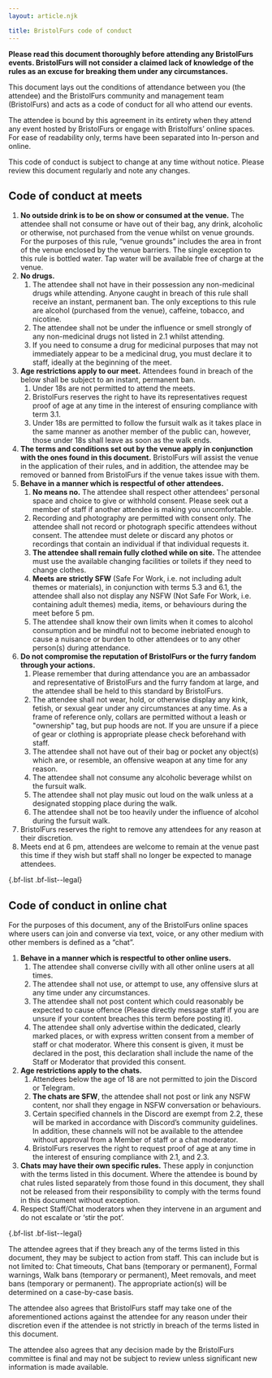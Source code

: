 ```yaml
---
layout: article.njk

title: BristolFurs code of conduct
---
```


**Please read this document thoroughly before attending any BristolFurs events. BristolFurs will not consider a claimed lack of knowledge of the rules as an excuse for breaking them under any circumstances.**

This document lays out the conditions of attendance between you (the attendee) and the BristolFurs community and management team (BristolFurs) and acts as a code of conduct for all who attend our events.

The attendee is bound by this agreement in its entirety when they attend any event hosted by BristolFurs or engage with Bristolfurs’ online spaces. For ease of readability only, terms have been separated into In-person and online.

This code of conduct is subject to change at any time without notice. Please review this document regularly and note any changes.

## Code of conduct at meets

1. **No outside drink is to be on show or consumed at the venue.** The attendee shall not consume or have out of their bag, any drink, alcoholic or otherwise, not purchased from the venue whilst on venue grounds. For the purposes of this rule, “venue grounds” includes the area in front of the venue enclosed by the venue barriers. The single exception to this rule is bottled water. Tap water will be available free of charge at the venue.
2. **No drugs.**
   1. The attendee shall not have in their possession any non-medicinal drugs while attending. Anyone caught in breach of this rule shall receive an instant, permanent ban. The only exceptions to this rule are alcohol (purchased from the venue), caffeine, tobacco, and nicotine.
   2. The attendee shall not be under the influence or smell strongly of any non-medicinal drugs not listed in 2.1 whilst attending.
   3. If you need to consume a drug for medicinal purposes that may not immediately appear to be a medicinal drug, you must declare it to staff, ideally at the beginning of the meet.
3. **Age restrictions apply to our meet.** Attendees found in breach of the below shall be subject to an instant, permanent ban.
   1. Under 18s are not permitted to attend the meets.
   2. BristolFurs reserves the right to have its representatives request proof of age at any time in the interest of ensuring compliance with term 3.1.
   3. Under 18s are permitted to follow the fursuit walk as it takes place in the same manner as another member of the public can, however, those under 18s shall leave as soon as the walk ends.
4. **The terms and conditions set out by the venue apply in conjunction with the ones found in this document.** BristolFurs will assist the venue in the application of their rules, and in addition, the attendee may be removed or banned from BristolFurs if the venue takes issue with them.
5. **Behave in a manner which is respectful of other attendees.**
   1. **No means no.** The attendee shall respect other attendees' personal space and choice to give or withhold consent. Please seek out a member of staff if another attendee is making you uncomfortable.
   2. Recording and photography are permitted with consent only. The attendee shall not record or photograph specific attendees without consent. The attendee must delete or discard any photos or recordings that contain an individual if that individual requests it.
   3. **The attendee shall remain fully clothed while on site.** The attendee must use the available changing facilities or toilets if they need to change clothes.
   4. **Meets are strictly SFW** (Safe For Work, i.e. not including adult themes or materials), in conjunction with terms 5.3 and 6.1, the attendee shall also not display any NSFW (Not Safe For Work, i.e. containing adult themes) media, items, or behaviours during the meet before 5 pm.
   5. The attendee shall know their own limits when it comes to alcohol consumption and be mindful not to become inebriated enough to cause a nuisance or burden to other attendees or to any other person(s) during attendance.
6. **Do not compromise the reputation of BristolFurs or the furry fandom through your actions.**
   1. Please remember that during attendance you are an ambassador and representative of BristolFurs and the furry fandom at large, and the attendee shall be held to this standard by BristolFurs.
   2. The attendee shall not wear, hold, or otherwise display any kink, fetish, or sexual gear under any circumstances at any time. As a frame of reference only, collars are permitted without a leash or "ownership" tag, but pup hoods are not. If you are unsure if a piece of gear or clothing is appropriate please check beforehand with staff.
   3. The attendee shall not have out of their bag or pocket any object(s) which are, or resemble, an offensive weapon at any time for any reason.
   4. The attendee shall not consume any alcoholic beverage whilst on the fursuit walk.
   5. The attendee shall not play music out loud on the walk unless at a designated stopping place during the walk.
   6. The attendee shall not be too heavily under the influence of alcohol during the fursuit walk.
7. BristolFurs reserves the right to remove any attendees for any reason at their discretion.
8. Meets end at 6 pm, attendees are welcome to remain at the venue past this time if they wish but staff shall no longer be expected to manage attendees.

{.bf-list .bf-list--legal}

## Code of conduct in online chat

For the purposes of this document, any of the BristolFurs online spaces where users can join and converse via text, voice, or any other medium with other members is defined as a “chat”.

1. **Behave in a manner which is respectful to other online users.**
   1. The attendee shall converse civilly with all other online users at all times.
   2. The attendee shall not use, or attempt to use, any offensive slurs at any time under any circumstances.
   3. The attendee shall not post content which could reasonably be expected to cause offence (Please directly message staff if you are unsure if your content breaches this term before posting it).
   4. The attendee shall only advertise within the dedicated, clearly marked places, or with express written consent from a member of staff or chat moderator. Where this consent is given, it must be declared in the post, this declaration shall include the name of the Staff or Moderator that provided this consent.
2. **Age restrictions apply to the chats.**
   1. Attendees below the age of 18 are not permitted to join the Discord or Telegram.
   2. **The chats are SFW**, the attendee shall not post or link any NSFW content, nor shall they engage in NSFW conversation or behaviours.
   3. Certain specified channels in the Discord are exempt from 2.2, these will be marked in accordance with Discord’s community guidelines. In addition, these channels will not be available to the attendee without approval from a Member of staff or a chat moderator.
   4. BristolFurs reserves the right to request proof of age at any time in the interest of ensuring compliance with 2.1, and 2.3.
3. **Chats may have their own specific rules.** These apply in conjunction with the terms listed in this document. Where the attendee is bound by chat rules listed separately from those found in this document, they shall not be released from their responsibility to comply with the terms found in this document without exception.
4. Respect Staff/Chat moderators when they intervene in an argument and do not escalate or ‘stir the pot’.

{.bf-list .bf-list--legal}

The attendee agrees that if they breach any of the terms listed in this document, they may be subject to action from staff. This can include but is not limited to: Chat timeouts, Chat bans (temporary or permanent), Formal warnings, Walk bans (temporary or permanent), Meet removals, and meet bans (temporary or permanent). The appropriate action(s) will be determined on a case-by-case basis.

The attendee also agrees that BristolFurs staff may take one of the aforementioned actions against the attendee for any reason under their discretion even if the attendee is not strictly in breach of the terms listed in this document.

The attendee also agrees that any decision made by the BristolFurs committee is final and may not be subject to review unless significant new information is made available.
